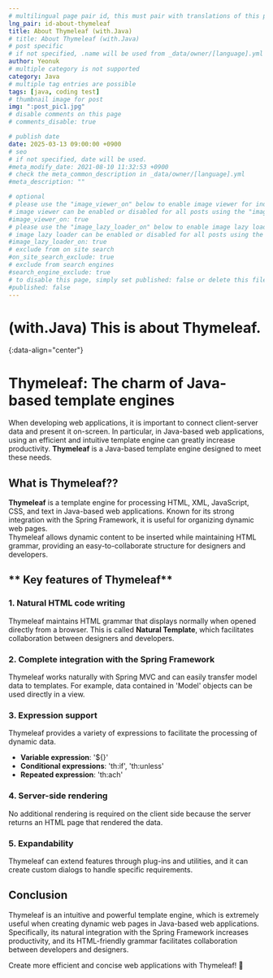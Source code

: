 ```yaml
---
# multilingual page pair id, this must pair with translations of this page. (This name must be unique)
lng_pair: id-about-thymeleaf
title: About Thymeleaf (with.Java)
# title: About Thymeleaf (with.Java)
# post specific
# if not specified, .name will be used from _data/owner/[language].yml
author: Yeonuk
# multiple category is not supported
category: Java
# multiple tag entries are possible
tags: [java, coding test]
# thumbnail image for post
img: ":post_pic1.jpg"
# disable comments on this page
# comments_disable: true

# publish date
date: 2025-03-13 09:00:00 +0900
# seo
# if not specified, date will be used.
#meta_modify_date: 2021-08-10 11:32:53 +0900
# check the meta_common_description in _data/owner/[language].yml
#meta_description: ""

# optional
# please use the "image_viewer_on" below to enable image viewer for individual pages or posts (_posts/ or [language]/_posts folders).
# image viewer can be enabled or disabled for all posts using the "image_viewer_posts: true" setting in _data/conf/main.yml.
#image_viewer_on: true
# please use the "image_lazy_loader_on" below to enable image lazy loader for individual pages or posts (_posts/ or [language]/_posts folders).
# image lazy loader can be enabled or disabled for all posts using the "image_lazy_loader_posts: true" setting in _data/conf/main.yml.
#image_lazy_loader_on: true
# exclude from on site search
#on_site_search_exclude: true
# exclude from search engines
#search_engine_exclude: true
# to disable this page, simply set published: false or delete this file
#published: false
---
```


<!-- outline-start -->

# (with.Java) This is about Thymeleaf.

{:data-align="center"}

<!-- outline-end -->

# **Thymeleaf: The charm of Java-based template engines**

When developing web applications, it is important to connect client-server data and present it on-screen. In particular, in Java-based web applications, using an efficient and intuitive template engine can greatly increase productivity. **Thymeleaf** is a Java-based template engine designed to meet these needs.

## **What is Thymeleaf?**?

**Thymeleaf** is a template engine for processing HTML, XML, JavaScript, CSS, and text in Java-based web applications. Known for its strong integration with the Spring Framework, it is useful for organizing dynamic web pages.  
Thymeleaf allows dynamic content to be inserted while maintaining HTML grammar, providing an easy-to-collaborate structure for designers and developers.

## ** Key features of Thymeleaf**

### 1. **Natural HTML code writing**

Thymeleaf maintains HTML grammar that displays normally when opened directly from a browser. This is called **Natural Template**, which facilitates collaboration between designers and developers.

### 2. **Complete integration with the Spring Framework**

Thymeleaf works naturally with Spring MVC and can easily transfer model data to templates. For example, data contained in 'Model' objects can be used directly in a view.

### 3. **Expression support**

Thymeleaf provides a variety of expressions to facilitate the processing of dynamic data.

- **Variable expression**: '${}'
- **Conditional expressions**: 'th:if', 'th:unless'
- **Repeated expression**: 'th:ach'

### 4. **Server-side rendering**

No additional rendering is required on the client side because the server returns an HTML page that rendered the data.

### 5. **Expandability**

Thymeleaf can extend features through plug-ins and utilities, and it can create custom dialogs to handle specific requirements.

## **Conclusion**

Thymeleaf is an intuitive and powerful template engine, which is extremely useful when creating dynamic web pages in Java-based web applications. Specifically, its natural integration with the Spring Framework increases productivity, and its HTML-friendly grammar facilitates collaboration between developers and designers.

Create more efficient and concise web applications with Thymeleaf! 🚀
